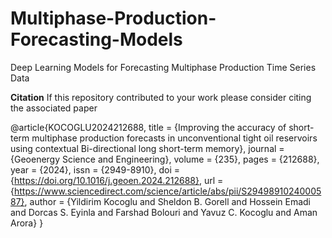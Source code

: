 # Multiphase-Production-Forecasting-Models
Deep Learning Models for Forecasting Multiphase Production Time Series Data

**Citation**
If this repository contributed to your work please consider citing the associated paper

@article{KOCOGLU2024212688,
  title = {Improving the accuracy of short-term multiphase production forecasts in unconventional tight oil reservoirs using contextual Bi-directional long short-term memory},
  journal = {Geoenergy Science and Engineering},
  volume = {235},
  pages = {212688},
  year = {2024},
  issn = {2949-8910},
  doi = {https://doi.org/10.1016/j.geoen.2024.212688},
  url = {https://www.sciencedirect.com/science/article/abs/pii/S2949891024000587},
  author = {Yildirim Kocoglu and Sheldon B. Gorell and Hossein Emadi and Dorcas S. Eyinla and Farshad Bolouri and Yavuz C. Kocoglu and Aman Arora}
}
